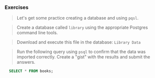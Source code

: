 ### Exercises

> Let's get some practice creating a database and using `pqsl`.

> Create a database called `library` using the appropriate Postgres command line tools.



> Download and execute this file in the database: `Library Data`



> Run the following query using `psql` to confirm that the data was imported correctly. Create a "gist" with the results and submit the answers.

```SQL
  SELECT * FROM books;
```
